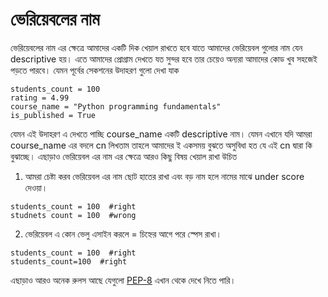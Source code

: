 # ভেরিয়েবলের নাম

ভেরিয়েবলের নাম এর ক্ষেত্রে আমাদের একটি দিক খেয়াল রাখতে হবে যাতে আমাদের ভেরিয়েবল গুলোর নাম যেন descriptive হয়। এতে আমাদের প্রোগ্রাম দেখতে যত সুন্দর হবে তার চেয়েও অন্যরা আমাদের কোড খুব সহজেই পড়তে পারবে। যেমন পূর্বের সেকশনের উদাহরণ গুলো দেখা যাক 

```
students_count = 100 
rating = 4.99
course_name = "Python programming fundamentals"
is_published = True
```

যেমন এই উদাহরণ এ দেখতে পাচ্ছি course_name একটি descriptive নাম। যেমন এখানে যদি আমরা course_name এর বদলে cn লিখতাম তাহলে আমাদের ই একসময় বুঝতে অসুবিধা হত যে এই cn দ্বারা কি বুঝাচ্ছে। এছাড়াও ভেরিয়েবল এর নাম এর ক্ষেত্রে আরও কিছু বিষয় খেয়াল রাখা উচিত 

1. আমরা চেষ্টা করব ভেরিয়েবল এর নাম ছোট হাতের রাখা এবং বড় নাম হলে নামের মাঝে under score দেওয়া।
```
students_count = 100  #right
studnets count = 100  #wrong
```
2. ভেরিয়েবল এ কোন ভেলু এসাইন করলে = চিহ্নের আগে পরে স্পেস রাখা। 
```
students_count = 100  #right
students_count=100  #right
```

এছাড়াও আরও অনেক রুলস আছে যেগুলো [PEP-8](https://peps.python.org/pep-0008/) এখান থেকে দেখে নিতে পারি।